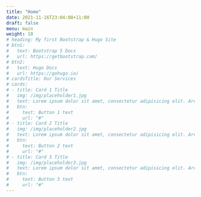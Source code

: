 ```yaml
---
title: "Home"
date: 2021-11-16T23:04:08+11:00
draft: false
menu: main
weight: 10
# heading: My first Bootstrap & Hugo Site
# btn1:
#   text: Bootstrap 5 Docs
#   url: https://getbootstrap.com/
# btn2:
#   text: Hugo Docs
#   url: https://gohugo.io/
# cardsTitle: Our Services
# cards:
# - title: Card 1 Title
#   img: /img/placeholder1.jpg
#   text: Lorem ipsum dolor sit amet, consectetur adipisicing elit. Architecto modi placeat corrupti tempora quod quidem praesentium impedit. Rem, sapiente eius?
#   btn:
#     text: Button 1 text
#     url: "#"
# - title: Card 2 Title
#   img: /img/placeholder2.jpg
#   text: Lorem ipsum dolor sit amet, consectetur adipisicing elit. Architecto modi placeat corrupti tempora quod quidem praesentium impedit. Rem, sapiente eius?
#   btn:
#     text: Button 2 text
#     url: "#"
# - title: Card 3 Title
#   img: /img/placeholder3.jpg
#   text: Lorem ipsum dolor sit amet, consectetur adipisicing elit. Architecto modi placeat corrupti tempora quod quidem praesentium impedit. Rem, sapiente eius?
#   btn:
#     text: Button 3 text
#     url: "#"
---
```

